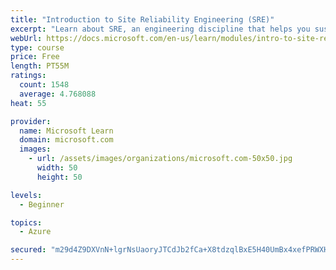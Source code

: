 ```yaml
---
title: "Introduction to Site Reliability Engineering (SRE)"
excerpt: "Learn about SRE, an engineering discipline that helps you sustainably achieve the appropriate level of reliability in your systems, services, and products."
webUrl: https://docs.microsoft.com/en-us/learn/modules/intro-to-site-reliability-engineering/
type: course
price: Free
length: PT55M
ratings:
  count: 1548
  average: 4.768088
heat: 55

provider:
  name: Microsoft Learn
  domain: microsoft.com
  images:
    - url: /assets/images/organizations/microsoft.com-50x50.jpg
      width: 50
      height: 50

levels:
  - Beginner

topics:
  - Azure

secured: "m29d4Z9DXVnN+lgrNsUaoryJTCdJb2fCa+X8tdzqlBxE5H40UmBx4xefPRWXHwus9Dt6y+96Z8S2iVJpFcP4vdwj243IDZhSOomS1t/dx4E8DGrMZE7HaL8ZLQ3apYfWzeHtIRuyXLOX3bMHjxoshqVogTHY45nvyvfoHnEkjwvnheLgdHR2qYYEacEDO8FpzUjt+niGUUocBN04V3z8qILy8Yuty6BmoasoDeT571p5rczpMNBaOYD5X6INQClPVccxJ8oxJQkmmmxCZcDJdHO6LvE4+P1iwII7A60HgB9PIuZesPqcjUdpdAbJw0/rLbgpapyNIArulqoOLg3k70BX853A/+VJpvplV476O6yDwD1HxQddgJrT/FtCu45+DVLUbsGPZVswx0jD+Fld+pMtSRq7kEsWjn8FBBRkNbo=;pJCSd+NxFi1icwOSVS3PpA=="
---
```


